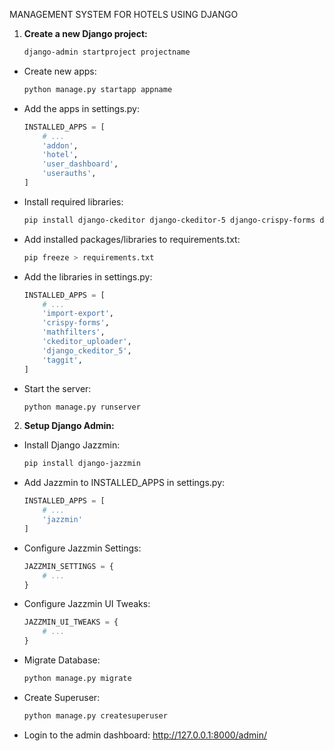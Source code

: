 MANAGEMENT SYSTEM FOR HOTELS USING DJANGO 

1. **Create a new Django project:**
    ```bash
    django-admin startproject projectname
    ```

  * Create new apps: 
    ```bash
    python manage.py startapp appname
    ```

  * Add the apps in settings.py:
    ```python
    INSTALLED_APPS = [
        # ...
        'addon',
        'hotel',
        'user_dashboard',
        'userauths',
    ]
    ```

  * Install required libraries:
    ```bash
    pip install django-ckeditor django-ckeditor-5 django-crispy-forms django-import-export django-mathfilters django-taggit pillow shortuuid
    ```

  * Add installed packages/libraries to requirements.txt:
    ```bash
    pip freeze > requirements.txt
    ```

  * Add the libraries in settings.py:
    ```python
    INSTALLED_APPS = [
        # ...
        'import-export',
        'crispy-forms',
        'mathfilters',
        'ckeditor_uploader',
        'django_ckeditor_5',
        'taggit',
    ]
    ```

  * Start the server:
    ```bash
    python manage.py runserver
    ```

2. **Setup Django Admin:**
  * Install Django Jazzmin:
    ```bash
    pip install django-jazzmin
    ```

  * Add Jazzmin to INSTALLED_APPS in settings.py:
    ```python
    INSTALLED_APPS = [
        # ...
        'jazzmin'
    ]
    ```

  * Configure Jazzmin Settings:
    ```python
    JAZZMIN_SETTINGS = {
        # ...
    }
    ```

  * Configure Jazzmin UI Tweaks:
    ```python
    JAZZMIN_UI_TWEAKS = {
        # ...
    }
    ```

  * Migrate Database:
    ```bash
    python manage.py migrate
    ```

  * Create Superuser:
    ```bash
    python manage.py createsuperuser
    ```

  * Login to the admin dashboard: http://127.0.0.1:8000/admin/
